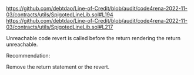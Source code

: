 https://github.com/debtdao/Line-of-Credit/blob/audit/code4rena-2022-11-03/contracts/utils/SpigotedLineLib.sol#L194
https://github.com/debtdao/Line-of-Credit/blob/audit/code4rena-2022-11-03/contracts/utils/SpigotedLineLib.sol#L217

Unreachable code
revert is called before the return rendering the return unreachable. 

Recommendation:

Remove the return statement or the revert. 
